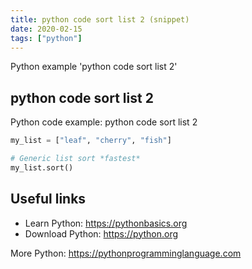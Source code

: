 ```yaml
---
title: python code sort list 2 (snippet)
date: 2020-02-15
tags: ["python"]
---
```

Python example 'python code sort list 2'


## python code sort list 2

Python code example: python code sort list 2

```python
my_list = ["leaf", "cherry", "fish"]

# Generic list sort *fastest*
my_list.sort()


```

## Useful links

- Learn Python: https://pythonbasics.org
- Download Python: https://python.org

More Python: https://pythonprogramminglanguage.com
